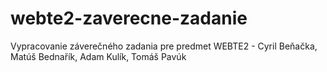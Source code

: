 # webte2-zaverecne-zadanie
Vypracovanie záverečného zadania pre predmet WEBTE2 - Cyril Beňačka, Matúš Bednařík, Adam Kulík, Tomáš Pavúk
